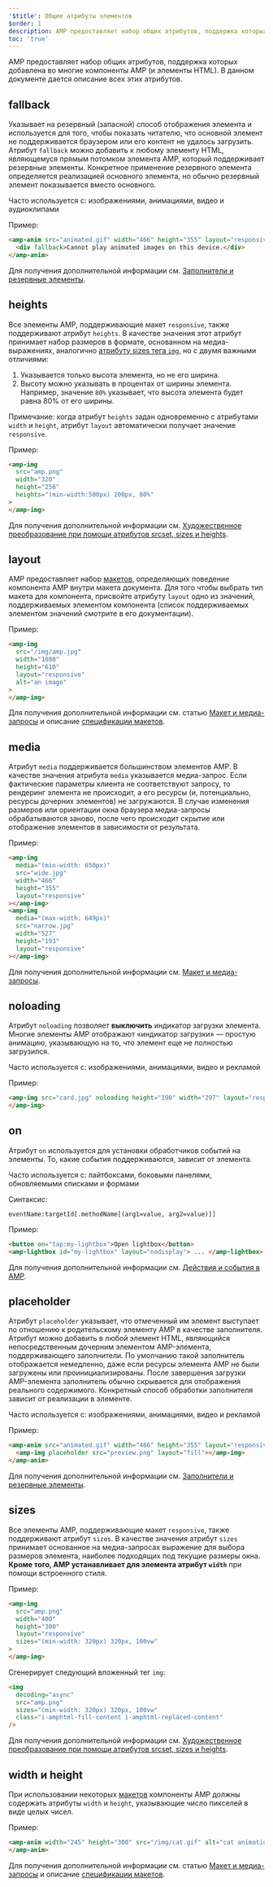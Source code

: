 ```yaml
---
'$title': Общие атрибуты элементов
$order: 1
description: AMP предоставляет набор общих атрибутов, поддержка которых добавлена во многие компоненты AMP (и элементы HTML). В данном документе дается описание всех этих атрибутов.
toc: 'true'
---
```


AMP предоставляет набор общих атрибутов, поддержка которых добавлена во многие компоненты AMP (и элементы HTML). В данном документе дается описание всех этих атрибутов.

## fallback

Указывает на резервный (запасной) способ отображения элемента и используется для того, чтобы показать читателю, что основной элемент не поддерживается браузером или его контент не удалось загрузить. Атрибут `fallback` можно добавить к любому элементу HTML, являющемуся прямым потомком элемента AMP, который поддерживает резервные элементы. Конкретное применение резервного элемента определяется реализацией основного элемента, но обычно резервный элемент показывается вместо основного.

Часто используется с: изображениями, анимациями, видео и аудиоклипами

Пример:

```html
<amp-anim src="animated.gif" width="466" height="355" layout="responsive">
  <div fallback>Cannot play animated images on this device.</div>
</amp-anim>
```

Для получения дополнительной информации см. [Заполнители и резервные элементы](../../../documentation/guides-and-tutorials/develop/style_and_layout/placeholders.md).

## heights

Все элементы AMP, поддерживающие макет `responsive`, также поддерживают атрибут `heights`. В качестве значения этот атрибут принимает набор размеров в формате, основанном на медиа-выражениях, аналогично [атрибуту sizes тега `img`](https://developer.mozilla.org/en-US/docs/Web/HTML/Element/img), но с двумя важными отличиями:

1. Указывается только высота элемента, но не его ширина.
2. Высоту можно указывать в процентах от ширины элемента. Например, значение `80%` указывает, что высота элемента будет равна 80% от его ширины.

Примечание: когда атрибут `heights` задан одновременно с атрибутами `width` и `height`, атрибут `layout` автоматически получает значение `responsive`.

Пример:

```html
<amp-img
  src="amp.png"
  width="320"
  height="256"
  heights="(min-width:500px) 200px, 80%"
>
</amp-img>
```

Для получения дополнительной информации см. [Художественное преобразование при помощи атрибутов srcset, sizes и heights](../../../documentation/guides-and-tutorials/develop/style_and_layout/art_direction.md).

## layout

AMP предоставляет набор [макетов](../../../documentation/guides-and-tutorials/develop/style_and_layout/control_layout.md#the-layout-attribute), определяющих поведение компонента AMP внутри макета документа. Для того чтобы выбрать тип макета для компонента, присвойте атрибуту `layout` одно из значений, поддерживаемых элементом компонента (список поддерживаемых элементом значений смотрите в его документации).

Пример:

```html
<amp-img
  src="/img/amp.jpg"
  width="1080"
  height="610"
  layout="responsive"
  alt="an image"
>
</amp-img>
```

Для получения дополнительной информации см. статью [Макет и медиа-запросы](../../../documentation/guides-and-tutorials/develop/style_and_layout/control_layout.md) и описание [спецификации макетов](amp-html-layout/index.md).

## media <a name="media"></a>

Атрибут `media` поддерживается большинством элементов AMP. В качестве значения атрибута `media` указывается медиа-запрос. Если фактические параметры клиента не соответствуют запросу, то рендеринг элемента не происходит, а его ресурсы (и, потенциально, ресурсы дочерних элементов) не загружаются. В случае изменения размеров или ориентации окна браузера медиа-запросы обрабатываются заново, после чего происходит скрытие или отображение элементов в зависимости от результата.

Пример:

```html
<amp-img
  media="(min-width: 650px)"
  src="wide.jpg"
  width="466"
  height="355"
  layout="responsive"
></amp-img>
<amp-img
  media="(max-width: 649px)"
  src="narrow.jpg"
  width="527"
  height="193"
  layout="responsive"
></amp-img>
```

Для получения дополнительной информации см. [Макет и медиа-запросы](../../../documentation/guides-and-tutorials/develop/style_and_layout/control_layout.md#element-media-queries).

## noloading

Атрибут `noloading` позволяет **выключить** индикатор загрузки элемента. Многие элементы AMP отображают «индикатор загрузки» — простую анимацию, указывающую на то, что элемент еще не полностью загрузился.

Часто используется с: изображениями, анимациями, видео и рекламой

Пример:

```html
<amp-img src="card.jpg" noloading height="190" width="297" layout="responsive">
</amp-img>
```

## on

Атрибут `on` используется для установки обработчиков событий на элементы. То, какие события поддерживаются, зависит от элемента.

Часто используется с: лайтбоксами, боковыми панелями, обновляемыми списками и формами

Синтаксис:

```text
eventName:targetId[.methodName[(arg1=value, arg2=value)]]
```

Пример:

```html
<button on="tap:my-lightbox">Open lightbox</button>
<amp-lightbox id="my-lightbox" layout="nodisplay"> ... </amp-lightbox>
```

Для получения дополнительной информации см. [Действия и события в AMP](amp-actions-and-events.md).

## placeholder

Атрибут `placeholder` указывает, что отмеченный им элемент выступает по отношению к родительскому элементу AMP в качестве заполнителя. Атрибут можно добавить в любой элемент HTML, являющийся непосредственным дочерним элементом AMP-элемента, поддерживающего заполнители. По умолчанию такой заполнитель отображается немедленно, даже если ресурсы элемента AMP не были загружены или проинициализированы. После завершения загрузки AMP-элемента заполнитель обычно скрывается для отображения реального содержимого. Конкретный способ обработки заполнителя зависит от реализации в элементе.

Часто используется с: изображениями, анимациями, видео и рекламой

Пример:

```html
<amp-anim src="animated.gif" width="466" height="355" layout="responsive">
  <amp-img placeholder src="preview.png" layout="fill"></amp-img>
</amp-anim>
```

Для получения дополнительной информации см. [Заполнители и резервные элементы](../../../documentation/guides-and-tutorials/develop/style_and_layout/placeholders.md).

## sizes

Все элементы AMP, поддерживающие макет `responsive`, также поддерживают атрибут `sizes`. В качестве значения атрибут `sizes` принимает основанное на медиа-запросах выражение для выбора размеров элемента, наиболее подходящих под текущие размеры окна. <strong>Кроме того, AMP устанавливает для элемента атрибут <code>width</code></strong> при помощи встроенного стиля.

Пример:

```html
<amp-img
  src="amp.png"
  width="400"
  height="300"
  layout="responsive"
  sizes="(min-width: 320px) 320px, 100vw"
>
</amp-img>
```

Сгенерирует следующий вложенный тег `img`:

```html
<img
  decoding="async"
  src="amp.png"
  sizes="(min-width: 320px) 320px, 100vw"
  class="i-amphtml-fill-content i-amphtml-replaced-content"
/>
```

Для получения дополнительной информации см. [Художественное преобразование при помощи атрибутов srcset, sizes и heights](../../../documentation/guides-and-tutorials/develop/style_and_layout/art_direction.md).

## width и height

При использовании некоторых [макетов](../../../documentation/guides-and-tutorials/develop/style_and_layout/control_layout.md#the-layout-attribute) компоненты AMP должны содержать атрибуты `width` и `height`, указывающие число пикселей в виде целых чисел.

Пример:

```html
<amp-anim width="245" height="300" src="/img/cat.gif" alt="cat animation">
</amp-anim>
```

Для получения дополнительной информации см. статью [Макет и медиа-запросы](../../../documentation/guides-and-tutorials/develop/style_and_layout/control_layout.md) и описание [спецификации макетов](amp-html-layout/index.md).
